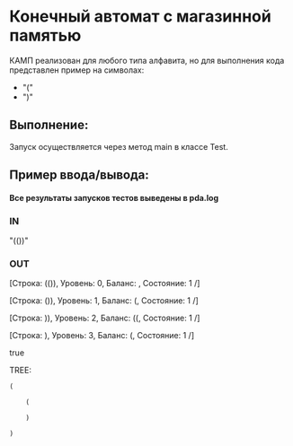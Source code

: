 # Конечный автомат с магазинной памятью
КАМП реализован для любого типа алфавита, но для выполнения кода представлен пример на символах:
- "("
- ")"
 ## Выполнение:
 Запуск осуществляется через метод main в классе Test.
  
 ## Пример ввода/вывода:
 ####  Все результаты запусков тестов выведены в pda.log
 ### IN
 "(())"
 
 ### OUT
[Строка: (()), Уровень: 0, Баланс: , Состояние: 1 /]

[Строка: ()), Уровень: 1, Баланс: (, Состояние: 1 /]

[Строка: )), Уровень: 2, Баланс: ((, Состояние: 1 /]

[Строка: ), Уровень: 3, Баланс: (, Состояние: 1 /]

true

TREE:

	(
  
		(
    
		)
    
	)


